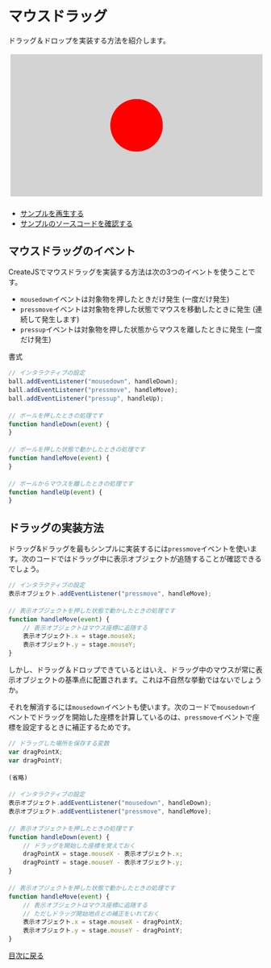 # マウスドラッグ

ドラッグ＆ドロップを実装する方法を紹介します。

![](../imgs/mouse_drag.html.png)

- [サンプルを再生する](https://ics-creative.github.io/tutorial-createjs/samples/mouse_drag.html)
- [サンプルのソースコードを確認する](../samples/mouse_drag.html)

## マウスドラッグのイベント

CreateJSでマウスドラッグを実装する方法は次の3つのイベントを使うことです。

- `mousedown`イベントは対象物を押したときだけ発生 (一度だけ発生)
- `pressmove`イベントは対象物を押した状態でマウスを移動したときに発生 (連続して発生します)
- `pressup`イベントは対象物を押した状態からマウスを離したときに発生 (一度だけ発生)

書式

```js
// インタラクティブの設定
ball.addEventListener("mousedown", handleDown);
ball.addEventListener("pressmove", handleMove);
ball.addEventListener("pressup", handleUp);

// ボールを押したときの処理です
function handleDown(event) {
}

// ボールを押した状態で動かしたときの処理です
function handleMove(event) {
}

// ボールからマウスを離したときの処理です
function handleUp(event) {
}
```

## ドラッグの実装方法

ドラッグ&ドラッグを最もシンプルに実装するには`pressmove`イベントを使います。次のコードではドラッグ中に表示オブジェクトが追随することが確認できるでしょう。

```js
// インタラクティブの設定
表示オブジェクト.addEventListener("pressmove", handleMove);

// 表示オブジェクトを押した状態で動かしたときの処理です
function handleMove(event) {
	// 表示オブジェクトはマウス座標に追随する
	表示オブジェクト.x = stage.mouseX;
	表示オブジェクト.y = stage.mouseY;
}
```

しかし、ドラッグ＆ドロップできているとはいえ、ドラッグ中のマウスが常に表示オブジェクトの基準点に配置されます。これは不自然な挙動ではないでしょうか。

それを解消するには`mousedown`イベントも使います。次のコードで`mousedown`イベントでドラッグを開始した座標を計算しているのは、`pressmove`イベントで座標を設定するときに補正するためです。

```js
// ドラッグした場所を保存する変数
var dragPointX;
var dragPointY;

(省略)

// インタラクティブの設定
表示オブジェクト.addEventListener("mousedown", handleDown);
表示オブジェクト.addEventListener("pressmove", handleMove);

// 表示オブジェクトを押したときの処理です
function handleDown(event) {
	// ドラッグを開始した座標を覚えておく
	dragPointX = stage.mouseX - 表示オブジェクト.x;
	dragPointY = stage.mouseY - 表示オブジェクト.y;
}

// 表示オブジェクトを押した状態で動かしたときの処理です
function handleMove(event) {
	// 表示オブジェクトはマウス座標に追随する
	// ただしドラッグ開始地点との補正をいれておく
	表示オブジェクト.x = stage.mouseX - dragPointX;
	表示オブジェクト.y = stage.mouseY - dragPointY;
}
```




[目次に戻る](index.md)
